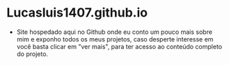 # Lucasluis1407.github.io

- Site hospedado aqui no Github onde eu conto um pouco mais sobre mim e exponho todos os meus projetos, caso desperte interesse em você basta clicar em "ver mais", para ter acesso ao conteúdo completo do projeto.

